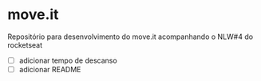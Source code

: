 # move.it
Repositório para desenvolvimento do move.it acompanhando o NLW#4 do rocketseat
- [ ] adicionar tempo de descanso
- [ ] adicionar README
